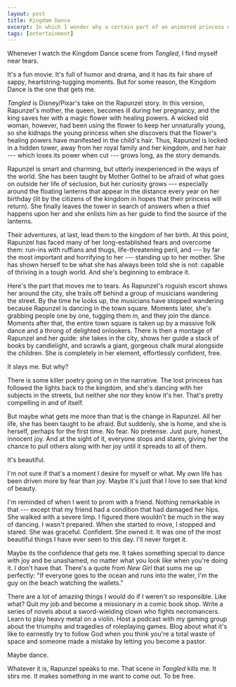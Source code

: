 ```yaml
---
layout: post
title: Kingdom Dance
excerpt: In which I wonder why a certain part of an animated princess movie makes me cry every time.
tags: [entertainment]
---
```


Whenever I watch the Kingdom Dance scene from *Tangled*, I find myself near tears.

It's a fun movie. It's full of humor and drama, and it has its fair share of sappy, heartstring-tugging moments. But for some reason, the Kingdom Dance is the one that gets me.

*Tangled* is Disney/Pixar's take on the Rapunzel story. In this version, Rapunzel's mother, the queen, becomes ill during her pregnancy, and the king saves her with a magic flower with healing powers. A wicked old woman, however, had been using the flower to keep her unnaturally young, so she kidnaps the young princess when she discovers that the flower's healing powers have manifested in the child's hair. Thus, Rapunzel is locked in a hidden tower, away from her royal family and her kingdom, and her hair --- which loses its power when cut --- grows long, as the story demands.

Rapunzel is smart and charming, but utterly inexperienced in the ways of the world. She has been taught by Mother Gothel to be afraid of what goes on outside her life of seclusion, but her curiosity grows --- especially around the floating lanterns that appear in the distance every year on her birthday (lit by the citizens of the kingdom in hopes that their princess will return). She finally leaves the tower in search of answers when a thief happens upon her and she enlists him as her guide to find the source of the lanterns.

Their adventures, at last, lead them to the kingdom of her birth. At this point, Rapunzel has faced many of her long-established fears and overcome them: run-ins with ruffians and thugs, life-threatening peril, and --- by far the most important and horrifying to her --- standing up to her mother. She has shown herself to be what she has always been told she is not: capable of thriving in a tough world. And she's beginning to embrace it.

Here's the part that moves me to tears. As Rapunzel's roguish escort shows her around the city, she trails off behind a group of musicians wandering the street. By the time he looks up, the musicians have stopped wandering because Rapunzel is dancing in the town square. Moments later, she's grabbing people one by one, tugging them in, and they join the dance. Moments after that, the entire town square is taken up by a massive folk dance and a throng of delighted onlookers. There is then a montage of Rapunzel and her guide: she takes in the city, shows her guide a stack of books by candlelight, and scrawls a giant, gorgeous chalk mural alongside the children. She is completely in her element, effortlessly confident, free.

It slays me. But why?

There is some killer poetry going on in the narrative. The lost princess has followed the lights back to the kingdom, and she's dancing with her subjects in the streets, but neither she nor they know it's her. That's pretty compelling in and of itself.

But maybe what gets me more than that is the change in Rapunzel. All her life, she has been taught to be afraid. But suddenly, she is home, and she is herself, perhaps for the first time. No fear. No pretense. Just pure, honest, innocent joy. And at the sight of it, everyone stops and stares, giving her the chance to pull others along with her joy until it spreads to all of them.

It's beautiful.

I'm not sure if that's a moment I desire for myself or what. My own life has been driven more by fear than joy. Maybe it's just that I love to see that kind of beauty.

I'm reminded of when I went to prom with a friend. Nothing remarkable in that --- except that my friend had a condition that had damaged her hips. She walked with a severe limp. I figured there wouldn't be much in the way of dancing. I wasn't prepared. When she started to move, I stopped and stared. She was graceful. Confident. She owned it. It was one of the most beautiful things I have ever seen to this day. I'll never forget it.

Maybe its the confidence that gets me. It takes something special to dance with joy and be unashamed, no matter what you look like when you're doing it. I don't have that. There's a quote from *New Girl* that sums me up perfectly: "If everyone goes to the ocean and runs into the water, I'm the guy on the beach watching the wallets."

There are a lot of amazing things I would do if I weren't so responsible. Like what? Quit my job and become a missionary in a comic book shop. Write a series of novels about a sword-wielding clown who fights necromancers. Learn to play heavy metal on a violin. Host a podcast with my gaming group about the triumphs and tragedies of roleplaying games. Blog about what it's like to earnestly try to follow God when you think you're a total waste of space and someone made a mistake by letting you become a pastor.

Maybe dance.

Whatever it is, Rapunzel speaks to me. That scene in *Tangled* kills me. It stirs me. It makes something in me want to come out. To be free.
